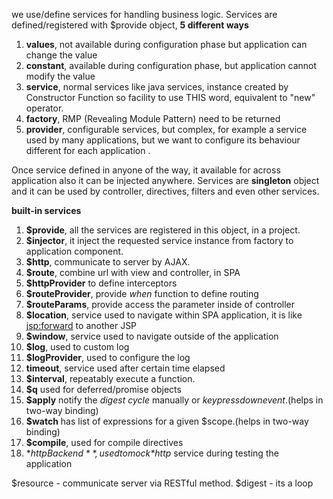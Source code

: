 <!-- ## Angular Service -->

we use/define services for handling business logic. Services are defined/registered with $provide object, **5 different ways**

  1. **values**, not available during configuration phase but application can change the value
  1. **constant**, available during configuration phase, but application cannot modify the value
  1. **service**, normal services like java services, instance created by Constructor Function so facility to use THIS word, equivalent to "new" operator.
  1. **factory**, RMP (Revealing Module Pattern) need to be returned
  1. **provider**, configurable services, but complex, for example a service used by many applications, but we want to configure its behaviour different for each application   .

Once service defined in anyone of the way, it available for across application also it can be injected anywhere. Services are **singleton**
object and it can be used by controller, directives, filters and even other services.


**built-in services**

1. **$provide**, all the services are registered in this object, in a project.
1. **$injector**, it inject the requested service instance from factory to application component.
1. **$http**, communicate to server by AJAX.
1. **$route**, combine url with view and controller, in SPA
1. **$httpProvider** to define interceptors
1. **$routeProvider**, provide *when* function to define routing
1. **$routeParams**, provide access the parameter inside of controller
1. **$location**, service used to navigate within SPA application, it is like <jsp:forward> to another JSP
1. **$window**, service used to navigate outside of the application
1. **$log**, used to custom log
1. **$logProvider**, used to configure the log
1. **timeout**, service used after certain time elapsed
1. **$interval**, repeatably execute a function.
1. **$q** used for deferred/promise objects
1. **$apply** notify the *digest cycle* manually or *keypressdownevent*.(helps in two-way binding)
1. **$watch** has list of expressions for a given $scope.(helps in two-way binding)
1. **$compile**, used for compile directives
1. **$httpBackend**, used to mock *$http* service during testing the application

$resource - communicate server via RESTful method.
$digest - its a loop
